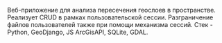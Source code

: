 Веб-приложение для анализа пересечения геослоев в пространстве. Реализует CRUD в рамках пользовательской сессии. Разграничение файлов пользователей также при помощи механизма сессий. 
Стек - Python, GeoDjango, JS ArcGisAPI, SQLite, GDAL.
